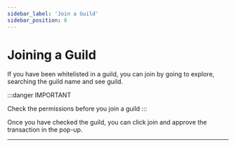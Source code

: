 ```yaml
---
sidebar_label: 'Join a Guild'
sidebar_position: 6
---
```


# Joining a Guild

If you have been whitelisted in a guild, you can join by going to explore, searching the guild name and see guild.


:::danger IMPORTANT

Check the permissions before you join a guild
:::

Once you have checked the guild, you can click join and approve the transaction in the pop-up.


---





